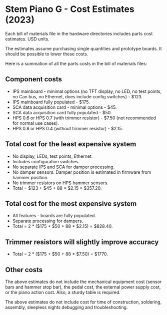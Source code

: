 # Stem Piano G - Cost Estimates (2023)

Each bill of materials file in the hardware directories includes parts cost estimates. USD units.

The estimates assume purchasing single quantities and prototype boards. It should be possible to lower these costs.

Here is a summation of all the parts costs in the bill of materials files:

## Component costs

* IPS mainboard - minimal options (no TFT display, no LED, no test points, no Can bus, no Ethernet, does include config switches) - $123.
* IPS mainboard fully populated - $175.
* SCA data acquisition card - minimal options - $45.
* SCA data acquisition card fully populated - $50.
* HPS 0.6 or HPS 0.7 (with trimmer resistor) - $7.50 (not recommended for normal use cases).
* HPS 0.8 or HPS 0.4 (without trimmer resistor) - $2.15.

## Total cost for the least expensive system
* No display, LEDs, test points, Ethernet.
* Includes configuration switches.
* No separate IPS and SCA for damper processing.
* No damper sensors. Damper position is estimated in firmware from hammer position.
* No trimmer resistors on HPS hammer sensors.
* Total = $123 + $45 + 88 * $2.15 = $357.20.

## Total cost for the most expensive system
* All features - boards are fully populated.
* Separate processing for dampers.
* Total = 2 * ($175 + $50 + 88 * $2.15) = $828.40.
 
## Trimmer resistors will slightly improve accuracy
* Total = 2 * ($175 + $50 + 88 * $7.50) = $1770.

## Other costs

The above estimates do not include the mechanical equipment cost (sensor bars and hammer stop bar), the pedal cost, the external power supply cost, or the piano action cost. Also, a sturdy table is required.

The above estimates do not include cost for time of construction, soldering, assembly, sleepless nights debugging and troubleshooting.